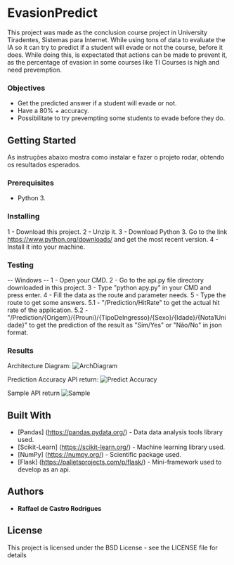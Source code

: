 # EvasionPredict

This project was made as the conclusion course project in University Tiradentes, Sistemas para Internet. While using tons of data to evaluate the IA so it can try to predict if a student will evade or not the course, before it does. While doing this, is expectated that actions can be made to prevent it, as the percentage of evasion in some courses like TI Courses is high and need prevemption.

### Objectives

- Get the predicted answer if a student will evade or not.
- Have a 80% + accuracy.
- Possibilitate to try prevempting some students to evade before they do.

## Getting Started

As instruções abaixo mostra como instalar e fazer o projeto rodar, obtendo os resultados esperados.

### Prerequisites

- Python 3.

### Installing

1 - Download this project.
2 - Unzip it.
3 - Download Python 3.
  Go to the link https://www.python.org/downloads/ and get the most recent version.
4 - Install it into your machine.
### Testing

-- Windows --
1 - Open your CMD.
2 - Go to the api.py file directory downloaded in this project.
3 - Type "python apy.py" in your CMD and press enter.
4 - Fill the data as the route and parameter needs.
5 - Type the route to get some answers.
5.1 - "/Prediction/HitRate" to get the actual hit rate of the application.
5.2 -"/Prediction/{Origem}/{Prouni}/{TipoDeIngresso}/{Sexo}/{Idade}/{Nota1Unidade}" to get the prediction of the result as "Sim/Yes" or "Não/No" in json format.

### Results

Architecture Diagram:
![ArchDiagram](https://user-images.githubusercontent.com/27858619/112488475-78a98e00-8d75-11eb-997f-e2bb3af406c6.png)

Prediction Accuracy API return:
![Predict Accuracy](https://user-images.githubusercontent.com/27858619/112488506-7d6e4200-8d75-11eb-883b-e30faf45a56e.png)

Sample API return
![Sample](https://user-images.githubusercontent.com/27858619/112488525-819a5f80-8d75-11eb-8f8c-903d133f399a.png)

## Built With

* [Pandas] (https://pandas.pydata.org/) - Data data analysis tools library used.
* [Scikit-Learn] (https://scikit-learn.org/) - Machine learning library used.
* [NumPy] (https://numpy.org/) - Scientific package used.
* [Flask] (https://palletsprojects.com/p/flask/) - Mini-framework used to develop as an api.

## Authors

* **Raffael de Castro Rodrigues**

## License
This project is licensed under the BSD License - see the LICENSE file for details
